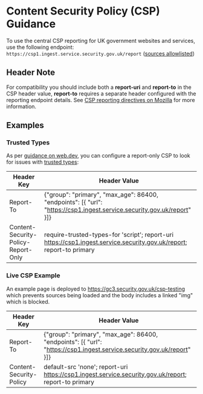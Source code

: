 # Content Security Policy (CSP) Guidance

To use the central CSP reporting for UK government websites and services, use the following endpoint:  
`https://csp1.ingest.service.security.gov.uk/report` ([sources allowlisted](https://github.com/co-cddo/internet-listener/blob/main/lambda.tf#L96))

## Header Note
For compatibility you should include both a **report-uri** and **report-to** in the CSP header value, **report-to** requires a separate header configured with the reporting endpoint details. See [CSP reporting directives on Mozilla](https://developer.mozilla.org/en-US/docs/Web/HTTP/Headers/Content-Security-Policy#reporting_directives) for more information.

## Examples

### Trusted Types

As per [guidance on web.dev](https://web.dev/articles/trusted-types#add_a_report-only_csp_header), you can configure a report-only CSP to look for issues with [trusted types](https://web.dev/articles/trusted-types):

|Header Key|Header Value|
|-|-|
|Report-To|{"group": "primary", "max_age": 86400, "endpoints": [{ "url": "https://csp1.ingest.service.security.gov.uk/report" }]}|
|Content-Security-Policy-Report-Only|require-trusted-types-for 'script'; report-uri https://csp1.ingest.service.security.gov.uk/report; report-to primary|

### Live CSP Example

An example page is deployed to <https://gc3.security.gov.uk/csp-testing> which prevents sources being loaded and the body includes a linked "img" which is blocked.

|Header Key|Header Value|
|-|-|
|Report-To|{"group": "primary", "max_age": 86400, "endpoints": [{ "url": "https://csp1.ingest.service.security.gov.uk/report" }]}|
|Content-Security-Policy|default-src 'none'; report-uri https://csp1.ingest.service.security.gov.uk/report; report-to primary|
